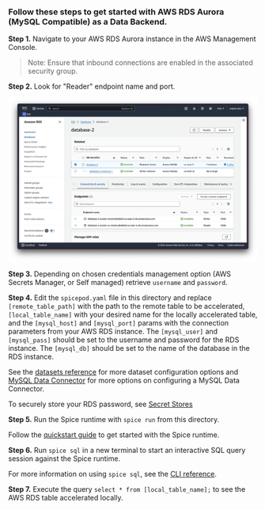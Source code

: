 ### Follow these steps to get started with AWS RDS Aurora (MySQL Compatible) as a Data Backend.

**Step 1.** Navigate to your AWS RDS Aurora instance in the AWS Management Console.

> Note: Ensure that inbound connections are enabled in the associated security group.

**Step 2.** Look for "Reader" endpoint name and port.

![Screenshot](./aws-rds-aurora-mysql.png)

**Step 3.** Depending on chosen credentials management option (AWS Secrets Manager, or Self managed) retrieve `username` and `password`. 

**Step 4.** Edit the `spicepod.yaml` file in this directory and replace `[remote_table_path]` with the path to the remote table to be accelerated, `[local_table_name]` with your desired name for the locally accelerated table, and the `[mysql_host]` and `[mysql_port]` params with the connection parameters from your AWS RDS instance. The `[mysql_user]` and `[mysql_pass]` should be set to the username and password for the RDS instance. The `[mysql_db]` should be set to the name of the database in the RDS instance.

See the [datasets reference](https://docs.spiceai.org/reference/spicepod/datasets) for more dataset configuration options and [MySQL Data Connector](https://docs.spiceai.org/data-connectors/mysql) for more options on configuring a MySQL Data Connector.

To securely store your RDS password, see [Secret Stores](https://docs.spiceai.org/secret-stores)

**Step 5.** Run the Spice runtime with `spice run` from this directory.

Follow the [quickstart guide](https://docs.spiceai.org/getting-started) to get started with the Spice runtime.

**Step 6.** Run `spice sql` in a new terminal to start an interactive SQL query session against the Spice runtime.

For more information on using `spice sql`, see the [CLI reference](https://docs.spiceai.org/cli/reference/sql).

**Step 7.** Execute the query `select * from [local_table_name];` to see the AWS RDS table accelerated locally.
